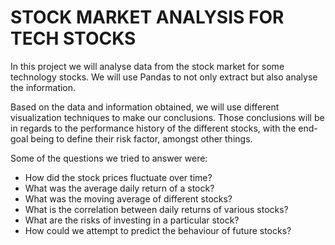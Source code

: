 # STOCK MARKET ANALYSIS FOR TECH STOCKS

In this project we will analyse data from the stock market for some technology stocks.
We will use Pandas to not only extract but also analyse the information.

Based on the data and information obtained, we will use different visualization techniques to make our conclusions.
Those conclusions will be in regards to the performance history of the different stocks, with the end-goal being to define their risk factor, amongst other things.

Some of the questions we tried to answer were:
  - How did the stock prices fluctuate over time?
  - What was the average daily return of a stock?
  - What was the moving average of different stocks?
  - What is the correlation between daily returns of various stocks?
  - What are the risks of investing in a particular stock?
  - How could we attempt to predict the behaviour of future stocks?
